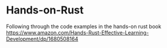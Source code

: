 # Hands-on-Rust
Following through the code examples in the hands-on rust book https://www.amazon.com/Hands-Rust-Effective-Learning-Development/dp/1680508164
